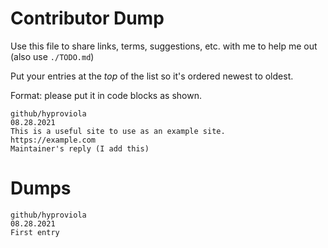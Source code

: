 # Contributor Dump

Use this file to share links, terms, suggestions, etc.
with me to help me out (also use `./TODO.md`)

Put your entries at the *top* of the list so it's ordered newest to oldest.

Format:
please put it in code blocks as shown.
```
github/hyproviola
08.28.2021
This is a useful site to use as an example site.
https://example.com
Maintainer's reply (I add this)
```

# Dumps

```
github/hyproviola
08.28.2021
First entry
```

